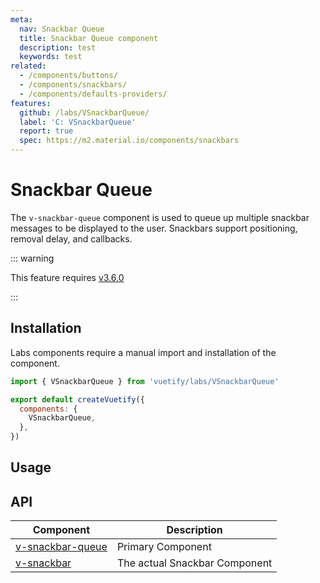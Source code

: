 ```yaml
---
meta:
  nav: Snackbar Queue
  title: Snackbar Queue component
  description: test
  keywords: test
related:
  - /components/buttons/
  - /components/snackbars/
  - /components/defaults-providers/
features:
  github: /labs/VSnackbarQueue/
  label: 'C: VSnackbarQueue'
  report: true
  spec: https://m2.material.io/components/snackbars
---
```


# Snackbar Queue

The `v-snackbar-queue` component is used to queue up multiple snackbar messages to be displayed to the user. Snackbars support positioning, removal delay, and callbacks.

<PageFeatures />

::: warning

This feature requires [v3.6.0](/getting-started/release-notes/?version=v3.6.0)

:::

## Installation

Labs components require a manual import and installation of the component.

```js { resource="src/plugins/vuetify.js" }
import { VSnackbarQueue } from 'vuetify/labs/VSnackbarQueue'

export default createVuetify({
  components: {
    VSnackbarQueue,
  },
})
```

## Usage

<ExamplesUsage name="v-snackbar-queue" />

<PromotedEntry />

## API

| Component | Description |
| - | - |
| [v-snackbar-queue](/api/v-snackbar-queue/) | Primary Component |
| [v-snackbar](/api/v-snackbar/) | The actual Snackbar Component |

<ApiInline hide-links />
